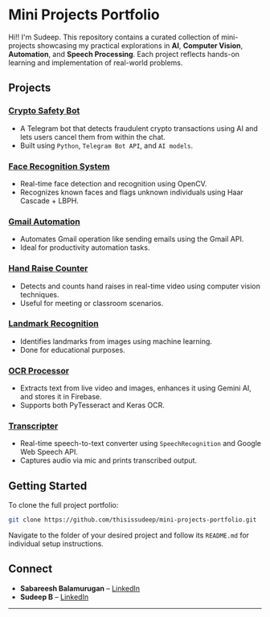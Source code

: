 # Mini Projects Portfolio

Hi!! I'm Sudeep. This repository contains a curated collection of mini-projects showcasing my practical explorations in **AI**, **Computer Vision**, **Automation**, and **Speech Processing**. Each project reflects hands-on learning and implementation of real-world problems.

## Projects

### [Crypto Safety Bot](./crypto-safety-bot)

- A Telegram bot that detects fraudulent crypto transactions using AI and lets users cancel them from within the chat.
- Built using `Python`, `Telegram Bot API`, and `AI models`.

### [Face Recognition System](./face-recognition)

- Real-time face detection and recognition using OpenCV.
- Recognizes known faces and flags unknown individuals using Haar Cascade + LBPH.

### [Gmail Automation](./gmail-automation)

- Automates Gmail operation like sending emails using the Gmail API.
- Ideal for productivity automation tasks.

### [Hand Raise Counter](./hand-raise-counter)

- Detects and counts hand raises in real-time video using computer vision techniques.
- Useful for meeting or classroom scenarios.

### [Landmark Recognition](./landmark-recognition)

- Identifies landmarks from images using machine learning.
- Done for educational purposes.

### [OCR Processor](./ocr-processor)

- Extracts text from live video and images, enhances it using Gemini AI, and stores it in Firebase.
- Supports both PyTesseract and Keras OCR.

### [Transcripter](./transcripter)

- Real-time speech-to-text converter using `SpeechRecognition` and Google Web Speech API.
- Captures audio via mic and prints transcribed output.

## Getting Started

To clone the full project portfolio:

```bash
git clone https://github.com/thisissudeep/mini-projects-portfolio.git
```

Navigate to the folder of your desired project and follow its `README.md` for individual setup instructions.

## Connect

- **Sabareesh Balamurugan** – [LinkedIn](https://www.linkedin.com/in/sabareesh-balamurugan-72493b224/)
- **Sudeep B** – [LinkedIn](https://www.linkedin.com/in/thisissudeep)

---
